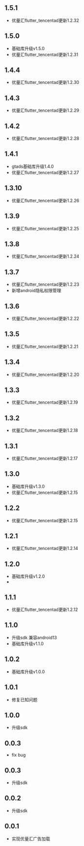 ## 1.5.1
* 优量汇flutter_tencentad更新1.2.32

## 1.5.0
* 基础库升级v1.5.0
* 优量汇flutter_tencentad更新1.2.31

## 1.4.4
* 优量汇flutter_tencentad更新1.2.30

## 1.4.3
* 优量汇flutter_tencentad更新1.2.29

## 1.4.2
* 优量汇flutter_tencentad更新1.2.28

## 1.4.1
* gtads基础库升级1.4.0
* 优量汇flutter_tencentad更新1.2.27

## 1.3.10
* 优量汇flutter_tencentad更新1.2.26

## 1.3.9
* 优量汇flutter_tencentad更新1.2.25

## 1.3.8
* 优量汇flutter_tencentad更新1.2.24

## 1.3.7
* 优量汇flutter_tencentad更新1.2.23
* 新增android隐私权限管理

## 1.3.6
* 优量汇flutter_tencentad更新1.2.22

## 1.3.5
* 优量汇flutter_tencentad更新1.2.21

## 1.3.4
* 优量汇flutter_tencentad更新1.2.20

## 1.3.3
* 优量汇flutter_tencentad更新1.2.19

## 1.3.2
* 优量汇flutter_tencentad更新1.2.18

## 1.3.1
* 优量汇flutter_tencentad更新1.2.17

## 1.3.0

* 基础库升级v1.3.0
* 优量汇flutter_tencentad更新1.2.15

## 1.2.2

* 优量汇flutter_tencentad更新1.2.15

## 1.2.1

* 优量汇flutter_tencentad更新1.2.14

## 1.2.0

* 基础库升级v1.2.0
* 
## 1.1.1

* 优量汇flutter_tencentad更新1.2.12

## 1.1.0

* 升级sdk 兼容android13
* 基础库升级v1.1.0

## 1.0.2

* 基础库升级v1.0.0

## 1.0.1

* 修复已知问题

## 1.0.0

* 升级sdk

## 0.0.3

* fix bug

## 0.0.3

* 升级sdk

## 0.0.2

* 升级sdk

## 0.0.1

* 实现优量汇广告加载
